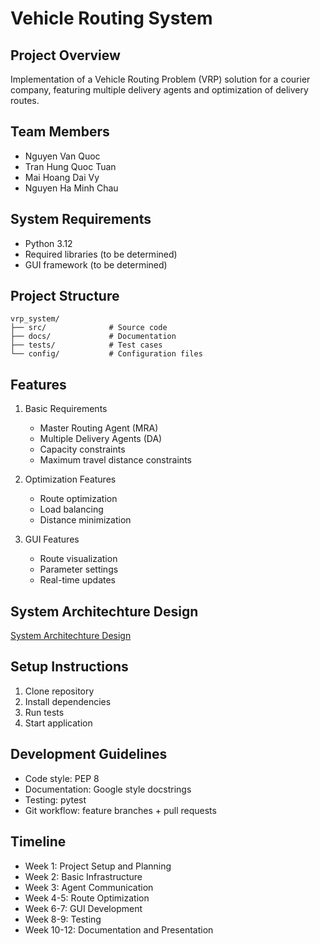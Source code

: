 # Vehicle Routing System

## Project Overview
Implementation of a Vehicle Routing Problem (VRP) solution for a courier company, featuring multiple delivery agents and optimization of delivery routes.

## Team Members
- Nguyen Van Quoc
- Tran Hung Quoc Tuan
- Mai Hoang Dai Vy
- Nguyen Ha Minh Chau

## System Requirements
- Python 3.12
- Required libraries (to be determined)
- GUI framework (to be determined)

## Project Structure
```
vrp_system/
├── src/              # Source code
├── docs/             # Documentation
├── tests/            # Test cases
└── config/           # Configuration files
```

## Features
1. Basic Requirements
   - Master Routing Agent (MRA)
   - Multiple Delivery Agents (DA)
   - Capacity constraints
   - Maximum travel distance constraints

2. Optimization Features
   - Route optimization
   - Load balancing
   - Distance minimization

3. GUI Features
   - Route visualization
   - Parameter settings
   - Real-time updates

## System Architechture Design
[System Architechture Design](https://github.com/blacki0214/VRP_system/blob/main/VRP.drawio.png)

## Setup Instructions
1. Clone repository
2. Install dependencies
3. Run tests
4. Start application

## Development Guidelines
- Code style: PEP 8
- Documentation: Google style docstrings
- Testing: pytest
- Git workflow: feature branches + pull requests

## Timeline
- Week 1: Project Setup and Planning
- Week 2: Basic Infrastructure
- Week 3: Agent Communication
- Week 4-5: Route Optimization
- Week 6-7: GUI Development
- Week 8-9: Testing
- Week 10-12: Documentation and Presentation

